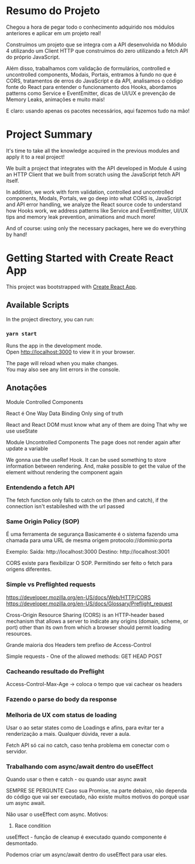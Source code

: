 # Resumo do Projeto

Chegou a hora de pegar todo o conhecimento adquirido nos módulos anteriores e aplicar em um projeto real!

Construímos um projeto que se integra com a API desenvolvida no Módulo 4 utilizando um Client HTTP que construímos do zero utilizando a fetch API do próprio JavaScript.

Além disso, trabalhamos com validação de formulários, controlled e uncontrolled components, Modais, Portais, entramos à fundo no que é CORS, tratamentos de erros do JavaScript e da API, analisamos o código fonte do React para entender o funcionamento dos Hooks, abordamos patterns como Service e EventEmitter, dicas de UI/UX e prevenção de Memory Leaks, animações e muito mais!

E claro: usando apenas os pacotes necessários, aqui fazemos tudo na mão!

# Project Summary

It's time to take all the knowledge acquired in the previous modules and apply it to a real project!

We built a project that integrates with the API developed in Module 4 using an HTTP Client that we built from scratch using the JavaScript fetch API itself.

In addition, we work with form validation, controlled and uncontrolled components, Modals, Portals, we go deep into what CORS is, JavaScript and API error handling, we analyze the React source code to understand how Hooks work, we address patterns like Service and EventEmitter, UI/UX tips and memory leak prevention, animations and much more!

And of course: using only the necessary packages, here we do everything by hand!



# Getting Started with Create React App

This project was bootstrapped with [Create React App](https://github.com/facebook/create-react-app).

## Available Scripts

In the project directory, you can run:

### `yarn start`

Runs the app in the development mode.\
Open [http://localhost:3000](http://localhost:3000) to view it in your browser.

The page will reload when you make changes.\
You may also see any lint errors in the console.


## Anotações

Module Controlled Components

React é One Way Data Binding
Only sing of truth


React and React DOM must know what any of them are doing
That why we use useState

Module Uncontrolled Components
The page does not render again after update a variable

We gonna use the useRef Hook. It can be used something to store information between rendering.
And, make possible to get the value of the element without rendering the component again




### Entendendo a fetch API

The fetch function only falls to catch on the (then and catch), if the connection isn't estabileshed with the url passed

### Same Origin Policy (SOP)
É uma ferramenta de segurança
Basicamente é o sistema fazendo uma chamada para uma URL de mesma origem
protocolo://dominio:porta

Exemplo:
Saída: http://localhost:3000
Destino: http://localhost:3001

CORS existe para flexibilizar O SOP. Permitindo ser feito o fetch para origens diferentes.


### Simple vs Preflighted requests
https://developer.mozilla.org/en-US/docs/Web/HTTP/CORS
https://developer.mozilla.org/en-US/docs/Glossary/Preflight_request

Cross-Origin Resource Sharing (CORS) is an HTTP-header based mechanism that allows a server to indicate any origins (domain, scheme, or port) other than its own from which a browser should permit loading resources.

Grande maioria dos Headers tem prefixo de Access-Control

Simple requests - One of the allowed methods:
GET
HEAD
POST

### Cacheando resultado do Preflight
Access-Control-Max-Age -> coloca o tempo que vai cachear os headers


### Fazendo o parse do body da response




### Melhoria de UX com status de loading
Usar o ao setar states como de Loadings e afins, para evitar ter a renderização a mais.
Qualquer dúvida, rever a aula.

Fetch API só cai no catch, caso tenha problema em conectar com o servidor.




### Trabalhando com async/await dentro do useEffect
Quando usar o then e catch - ou quando usar async await

SEMPRE SE PERGUNTE
Caso sua Promise, na parte debaixo, não dependa do código que vai ser executado,
não existe muitos motivos do porquê usar um async await.

Não usar o useEffect com async. Motivos:
1. Race condition


useEffect - função de cleanup é executado quando componente é desmontado.

Podemos criar um async/await dentro do useEffect para usar eles.